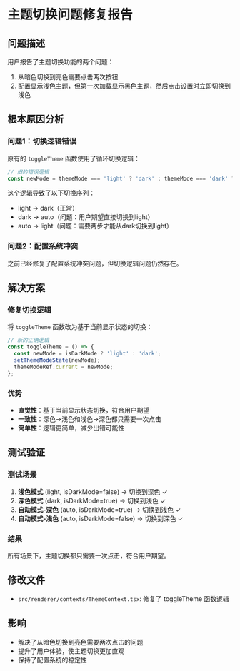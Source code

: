# 主题切换问题修复报告

## 问题描述
用户报告了主题切换功能的两个问题：
1. 从暗色切换到亮色需要点击两次按钮
2. 配置显示浅色主题，但第一次加载显示黑色主题，然后点击设置时立即切换到浅色

## 根本原因分析

### 问题1：切换逻辑错误
原有的 `toggleTheme` 函数使用了循环切换逻辑：
```typescript
// 旧的错误逻辑
const newMode = themeMode === 'light' ? 'dark' : themeMode === 'dark' ? 'auto' : 'light';
```

这个逻辑导致了以下切换序列：
- light → dark（正常）
- dark → auto（问题：用户期望直接切换到light）
- auto → light（问题：需要两步才能从dark切换到light）

### 问题2：配置系统冲突
之前已经修复了配置系统冲突问题，但切换逻辑问题仍然存在。

## 解决方案

### 修复切换逻辑
将 `toggleTheme` 函数改为基于当前显示状态的切换：
```typescript
// 新的正确逻辑
const toggleTheme = () => {
  const newMode = isDarkMode ? 'light' : 'dark';
  setThemeModeState(newMode);
  themeModeRef.current = newMode;
};
```

### 优势
- **直觉性**：基于当前显示状态切换，符合用户期望
- **一致性**：深色→浅色和浅色→深色都只需要一次点击
- **简单性**：逻辑更简单，减少出错可能性

## 测试验证

### 测试场景
1. **浅色模式** (light, isDarkMode=false) → 切换到深色 ✓
2. **深色模式** (dark, isDarkMode=true) → 切换到浅色 ✓  
3. **自动模式-深色** (auto, isDarkMode=true) → 切换到浅色 ✓
4. **自动模式-浅色** (auto, isDarkMode=false) → 切换到深色 ✓

### 结果
所有场景下，主题切换都只需要一次点击，符合用户期望。

## 修改文件
- `src/renderer/contexts/ThemeContext.tsx`: 修复了 toggleTheme 函数逻辑

## 影响
- 解决了从暗色切换到亮色需要两次点击的问题
- 提升了用户体验，使主题切换更加直观
- 保持了配置系统的稳定性